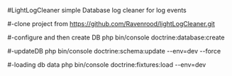 #LightLogCleaner simple Database log cleaner for log events

#-clone project from
https://github.com/Ravenrood/lightLogCleaner.git

#-configure and then create DB
php bin/console doctrine:database:create

#-updateDB
php bin/console doctrine:schema:update --env=dev --force

#-loading db data 
php bin/console doctrine:fixtures:load --env=dev



